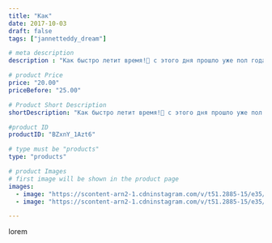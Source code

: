 ```yaml
---
title: "Как"
date: 2017-10-03
draft: false
tags: ["jannetteddy_dream"]

# meta description
description : "Как быстро летит время!🙈 с этого дня прошло уже пол года!!! И сегодня у нашего младшего сыночка маленький праздник 🎉 🎂🎊🎈🎁 Лука, мы тебя очень любим, расти здоро"

# product Price
price: "20.00"
priceBefore: "25.00"

# Product Short Description
shortDescription: "Как быстро летит время!🙈 с этого дня прошло уже пол года!!! И сегодня у нашего младшего сыночка маленький праздник 🎉 🎂🎊🎈🎁 Лука, мы тебя очень любим, расти здоровым и счастливым мальчиком!!!👶 Всем хорошего дня! #яжелаювсемсчастья #всемсчастья #всемдобра #всеммира #всемлюбви #всемздоровья #любимаясемья"

#product ID
productID: "BZxnY_1Azt6"

# type must be "products"
type: "products"

# product Images
# first image will be shown in the product page
images:
  - image: "https://scontent-arn2-1.cdninstagram.com/v/t51.2885-15/e35/22157245_279716915855512_9053510151926972416_n.jpg?_nc_ht=scontent-arn2-1.cdninstagram.com&_nc_cat=104&_nc_ohc=myD1Fee0w3EAX8GGTgf&se=7&tp=1&oh=efb6ccaaa10906bb8e4ccbbf394a1b17&oe=605C8A8F&ig_cache_key=MTYxNzI0NTU0NTUxNTAxMDQzNg%3D%3D.2"
  - image: "https://scontent-arn2-1.cdninstagram.com/v/t51.2885-15/e35/22071129_1689345121098997_1697330402038906880_n.jpg?_nc_ht=scontent-arn2-1.cdninstagram.com&_nc_cat=101&_nc_ohc=mfSXCBttxrIAX8q_9iO&se=7&tp=1&oh=9edf9382e2597d4b1989b1e0c4766499&oe=605C9AFC&ig_cache_key=MTYxNzI0NTU0NzIyNjM2NTM1Nw%3D%3D.2"

---
```

lorem
